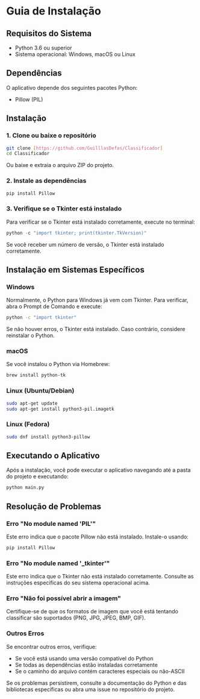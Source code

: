 # Guia de Instalação

## Requisitos do Sistema

- Python 3.6 ou superior
- Sistema operacional: Windows, macOS ou Linux

## Dependências

O aplicativo depende dos seguintes pacotes Python:

- Pillow (PIL)

## Instalação

### 1. Clone ou baixe o repositório

```bash
git clone [https://github.com/GuilllasDefas/Classificador]
cd Classificador
```

Ou baixe e extraia o arquivo ZIP do projeto.

### 2. Instale as dependências

```bash
pip install Pillow
```

### 3. Verifique se o Tkinter está instalado

Para verificar se o Tkinter está instalado corretamente, execute no terminal:

```python
python -c "import tkinter; print(tkinter.TkVersion)"
```

Se você receber um número de versão, o Tkinter está instalado corretamente.

## Instalação em Sistemas Específicos

### Windows

Normalmente, o Python para Windows já vem com Tkinter. Para verificar, abra o Prompt de Comando e execute:

```bash
python -c "import tkinter"
```

Se não houver erros, o Tkinter está instalado. Caso contrário, considere reinstalar o Python.

### macOS

Se você instalou o Python via Homebrew:

```bash
brew install python-tk
```

### Linux (Ubuntu/Debian)

```bash
sudo apt-get update
sudo apt-get install python3-pil.imagetk
```

### Linux (Fedora)

```bash
sudo dnf install python3-pillow
```

## Executando o Aplicativo

Após a instalação, você pode executar o aplicativo navegando até a pasta do projeto e executando:

```bash
python main.py
```

## Resolução de Problemas

### Erro "No module named 'PIL'"

Este erro indica que o pacote Pillow não está instalado. Instale-o usando:

```bash
pip install Pillow
```

### Erro "No module named '_tkinter'"

Este erro indica que o Tkinter não está instalado corretamente. Consulte as instruções específicas do seu sistema operacional acima.

### Erro "Não foi possível abrir a imagem"

Certifique-se de que os formatos de imagem que você está tentando classificar são suportados (PNG, JPG, JPEG, BMP, GIF).

### Outros Erros

Se encontrar outros erros, verifique:
- Se você está usando uma versão compatível do Python
- Se todas as dependências estão instaladas corretamente
- Se o caminho do arquivo contém caracteres especiais ou não-ASCII

Se os problemas persistirem, consulte a documentação do Python e das bibliotecas específicas ou abra uma issue no repositório do projeto.
